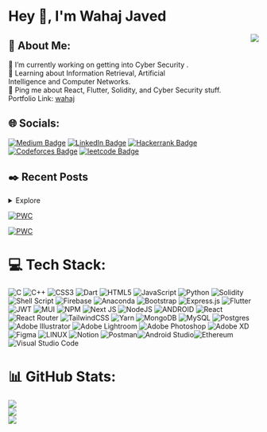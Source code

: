 # Hey 👋, I'm Wahaj Javed
<img align="right" src="https://media.giphy.com/media/WOb8EeFziTQNE02WXs/giphy.gif" />

## 💫 About Me:
🔭 I’m currently working on getting into Cyber Security .<br>🧐 Learning about Information Retrieval, Artificial</br> Intelligence and Computer Networks.<br>💬 Ping me about React, Flutter, Solidity, and Cyber Security stuff.<br />
Portfolio Link: <a href="https://wahaj-javed-portfolio.vercel.app">wahaj</a>

## 🌐 Socials:
<p><a href="https://medium.com/@wahaj.javed02"><img src="https://img.shields.io/badge/-@wahaj-14c767?style=flat-square&amp;labelColor=14c767&amp;logo=Medium&amp;link=https://medium.com/@wahaj.javed02" alt="Medium Badge"></a> <a href="https://www.linkedin.com/in/wahaj-javed-20k02028/"><img src="https://img.shields.io/badge/-@wahaj-0077B5?style=flat-square&amp;labelColor=0077B5&amp;logo=LinkedIn&amp;link=https://www.linkedin.com/in/wahaj-javed-20k02028/" alt="LinkedIn Badge"></a> <a href=https://www.hackerrank.com/wahaj_javed"><img src="https://img.shields.io/badge/-@wahaj-1ED760?style=flat-square&amp;labelColor=fff&amp;logo=Hackerrank&amp;link=https://www.hackerrank.com/wahaj_javed" alt="Hackerrank Badge"></a>  <a href=https://codeforces.com/profile/SyntaxError20"><img src="https://img.shields.io/badge/-@SyntaxError20-yellowgreen?style=flat-square&amp;labelColor=fff&amp;logo=Codeforces&amp;link=https://codeforces.com/profile/SyntaxError20" alt="Codeforces Badge"></a> <a href="https://leetcode.com/user6969WN/"><img src="https://img.shields.io/badge/-@user6969WN-critical?style=flat-square&amp;labelColor=0077B5&amp;logo=leetcode&amp;link=https://leetcode.com/user6969WN/" alt="leetcode Badge"></a></p>

<h2>✒️ Recent Posts</h2>
<details>
    <summary>Explore</summary>
    <li><a target="_blank" href="https://medium.com/coinmonks/how-to-work-with-floating-points-in-solidity-how-to-calculate-amortizing-loans-in-solidity-cacfeaaa2b49">How to use Floating Points in Solidity? || How to Calculate Amortizing Loans in Solidity? — August 20, 2022</a></li>
    <li><a target="_blank" href="https://medium.com/@wahaj.javed02/acm-cys-intra-fast-ctf-challenges-67cafeb95f81">ACM Intra-Fast Capture The Flag Competition Writeup — March 20, 2023</a></li>
</details>

[![PWC](https://img.shields.io/endpoint.svg?url=https://paperswithcode.com/badge/malware-classification-using-static/malware-classification-on-microsoft-malware)](https://paperswithcode.com/sota/malware-classification-on-microsoft-malware?p=malware-classification-using-static)

[![PWC](https://img.shields.io/endpoint.svg?url=https://paperswithcode.com/badge/recognition-of-sarcasms-in-tweets-based-on/information-retrieval-on-news-headlines)](https://paperswithcode.com/sota/information-retrieval-on-news-headlines?p=recognition-of-sarcasms-in-tweets-based-on)

# 💻 Tech Stack:
![C](https://img.shields.io/badge/c-%2300599C.svg?style=for-the-badge&logo=c&logoColor=white) ![C++](https://img.shields.io/badge/c++-%2300599C.svg?style=for-the-badge&logo=c%2B%2B&logoColor=white) ![CSS3](https://img.shields.io/badge/css3-%231572B6.svg?style=for-the-badge&logo=css3&logoColor=white) ![Dart](https://img.shields.io/badge/dart-%230175C2.svg?style=for-the-badge&logo=dart&logoColor=white) ![HTML5](https://img.shields.io/badge/html5-%23E34F26.svg?style=for-the-badge&logo=html5&logoColor=white) ![JavaScript](https://img.shields.io/badge/javascript-%23323330.svg?style=for-the-badge&logo=javascript&logoColor=%23F7DF1E) ![Python](https://img.shields.io/badge/python-3670A0?style=for-the-badge&logo=python&logoColor=ffdd54) ![Solidity](https://img.shields.io/badge/Solidity-%23363636.svg?style=for-the-badge&logo=solidity&logoColor=white) ![Shell Script](https://img.shields.io/badge/shell_script-%23121011.svg?style=for-the-badge&logo=gnu-bash&logoColor=white) ![Firebase](https://img.shields.io/badge/firebase-%23039BE5.svg?style=for-the-badge&logo=firebase) ![Anaconda](https://img.shields.io/badge/Anaconda-%2344A833.svg?style=for-the-badge&logo=anaconda&logoColor=white) ![Bootstrap](https://img.shields.io/badge/bootstrap-%23563D7C.svg?style=for-the-badge&logo=bootstrap&logoColor=white) ![Express.js](https://img.shields.io/badge/express.js-%23404d59.svg?style=for-the-badge&logo=express&logoColor=%2361DAFB) ![Flutter](https://img.shields.io/badge/Flutter-%2302569B.svg?style=for-the-badge&logo=Flutter&logoColor=white) ![JWT](https://img.shields.io/badge/JWT-black?style=for-the-badge&logo=JSON%20web%20tokens) ![MUI](https://img.shields.io/badge/MUI-%230081CB.svg?style=for-the-badge&logo=material-ui&logoColor=white) ![NPM](https://img.shields.io/badge/NPM-%23000000.svg?style=for-the-badge&logo=npm&logoColor=white) ![Next JS](https://img.shields.io/badge/Next-black?style=for-the-badge&logo=next.js&logoColor=white) ![NodeJS](https://img.shields.io/badge/node.js-6DA55F?style=for-the-badge&logo=node.js&logoColor=white) ![ANDROID](https://img.shields.io/badge/android-%2320232a.svg?style=for-the-badge&logo=android&logoColor=%a4c639) ![React](https://img.shields.io/badge/react-%2320232a.svg?style=for-the-badge&logo=react&logoColor=%2361DAFB) ![React Router](https://img.shields.io/badge/React_Router-CA4245?style=for-the-badge&logo=react-router&logoColor=white) ![TailwindCSS](https://img.shields.io/badge/tailwindcss-%2338B2AC.svg?style=for-the-badge&logo=tailwind-css&logoColor=white) ![Yarn](https://img.shields.io/badge/yarn-%232C8EBB.svg?style=for-the-badge&logo=yarn&logoColor=white) ![MongoDB](https://img.shields.io/badge/MongoDB-%234ea94b.svg?style=for-the-badge&logo=mongodb&logoColor=white) ![MySQL](https://img.shields.io/badge/mysql-%2300f.svg?style=for-the-badge&logo=mysql&logoColor=white) ![Postgres](https://img.shields.io/badge/postgres-%23316192.svg?style=for-the-badge&logo=postgresql&logoColor=white) ![Adobe Illustrator](https://img.shields.io/badge/adobeillustrator-%23FF9A00.svg?style=for-the-badge&logo=adobeillustrator&logoColor=white) ![Adobe Lightroom](https://img.shields.io/badge/Adobe%20Lightroom-31A8FF.svg?style=for-the-badge&logo=Adobe%20Lightroom&logoColor=white) ![Adobe Photoshop](https://img.shields.io/badge/adobephotoshop-%2331A8FF.svg?style=for-the-badge&logo=adobephotoshop&logoColor=white) ![Adobe XD](https://img.shields.io/badge/Adobe%20XD-470137?style=for-the-badge&logo=Adobe%20XD&logoColor=#FF61F6) 	![Figma](https://img.shields.io/badge/figma-%23F24E1E.svg?style=for-the-badge&logo=figma&logoColor=white) ![LINUX](https://img.shields.io/badge/Linux-FCC624?style=for-the-badge&logo=linux&logoColor=black) ![Notion](https://img.shields.io/badge/Notion-%23000000.svg?style=for-the-badge&logo=notion&logoColor=white) ![Postman](https://img.shields.io/badge/Postman-FF6C37?style=for-the-badge&logo=postman&logoColor=white)![Android Studio](https://img.shields.io/badge/Android%20Studio-3DDC84.svg?style=for-the-badge&logo=android-studio&logoColor=white)![Ethereum](https://img.shields.io/badge/Ethereum-3C3C3D?style=for-the-badge&logo=Ethereum&logoColor=white)![Visual Studio Code](https://img.shields.io/badge/Visual%20Studio%20Code-0078d7.svg?style=for-the-badge&logo=visual-studio-code&logoColor=white)
# 📊 GitHub Stats:
![](https://github-readme-stats.vercel.app/api?username=wahajJaved20&theme=gotham&hide_border=false&include_all_commits=true&count_private=true)<br/>
![](https://github-readme-streak-stats.herokuapp.com/?user=wahajJaved20&theme=gotham&hide_border=false)<br/>
![](https://github-readme-stats.vercel.app/api/top-langs/?username=wahajJaved20&theme=gotham&hide_border=false&include_all_commits=true&count_private=true&layout=compact)

<!-- Proudly created with GPRM ( https://gprm.itsvg.in ) -->
